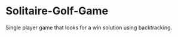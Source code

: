 Solitaire-Golf-Game
===================

Single player game that looks for a win solution using backtracking.
